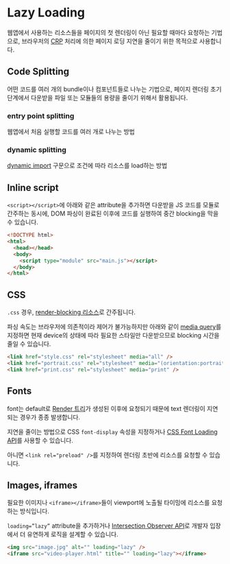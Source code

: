 # Lazy Loading

웹앱에서 사용하는 리소스들을 페이지의 첫 렌더링이 아닌 필요할 때마다 요청하는 기법으로, 브라우저의 [CRP](../browser/populating_the_page/crp.md) 처리에 의한 페이지 로딩 지연을 줄이기 위한 목적으로 사용합니다.

## Code Splitting

어떤 코드를 여러 개의 bundle이나 컴포넌트들로 나누는 기법으로, 페이지 렌더링 초기 단계에서 다운받을 파일 또는 모듈들의 용량을 줄이기 위해서 활용됩니다.

### entry point splitting

웹앱에서 처음 실행할 코드를 여러 개로 나누는 방법

### dynamic splitting

[dynamic import](https://developer.mozilla.org/en-US/docs/Web/JavaScript/Reference/Operators/import) 구문으로 조건에 따라 리소스를 load하는 방법

## Inline script

`<script></script>`에 아래와 같은 attribute을 추가하면 다운받을 JS 코드를 모듈로 간주하는 동시에, DOM 파싱이 완료된 이후에 코드를 실행하여 중간 blocking을 막을 수 있습니다.

```html
<!DOCTYPE html>
<html>
  <head></head>
  <body>
    <script type="module" src="main.js"></script>
  </body>
</html>
```

## CSS

`.css` 경우, [render-blocking 리소스](../browser/populating_the_page/crp#css-object-model)로 간주됩니다.

파싱 속도는 브라우저에 의존적이라 제어가 불가능하지만 아래와 같이 [media query](https://developer.mozilla.org/en-US/docs/Web/CSS/@media#media_types)를 지정하면 현재 device의 상태에 따라 필요한 스타일만 다운받으므로 blocking 시간을 줄일 수 있습니다.

```html
<link href="style.css" rel="stylesheet" media="all" />
<link href="portrait.css" rel="stylesheet" media="(orientation:portrait)" />
<link href="print.css" rel="stylesheet" media="print" />
```

## Fonts

font는 default로 [Render 트리](../browser/populating_the_page/crp#render-tree)가 생성된 이후에 요청되기 때문에 text 렌더링이 지연되는 경우가 종종 발생합니다.

지연을 줄이는 방법으로 CSS `font-display` 속성을 지정하거나 [CSS Font Loading API](https://developer.mozilla.org/en-US/docs/Web/API/CSS_Font_Loading_API)를 사용할 수 있습니다.

아니면 `<link rel="preload" />`를 지정하여 렌더링 초반에 리소스를 요청할 수 있습니다.

## Images, iframes

필요한 이미지나 `<iframe></iframe>`들이 viewport에 노출될 타이밍에 리소스를 요청하는 방식입니다.

`loading=”lazy”` attribute을 추가하거나 [Intersection Observer API](https://developer.mozilla.org/en-US/docs/Web/API/IntersectionObserver)로 개발자 입장에서 더 유연하게 로직을 설계할 수 있습니다.

```html
<img src="image.jpg" alt="" loading="lazy" />
<iframe src="video-player.html" title="" loading="lazy"></iframe>
```
